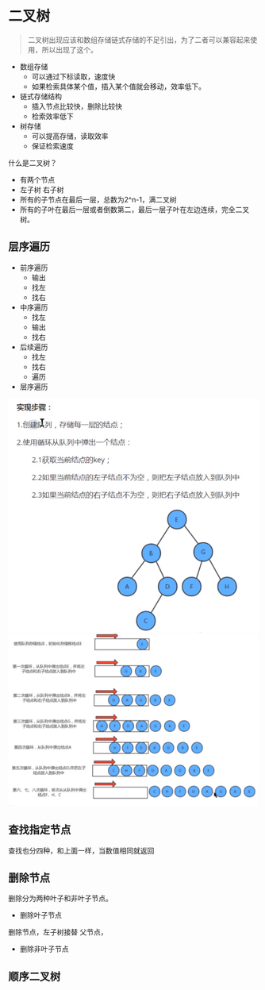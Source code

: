 # 二叉树

> 二叉树出现应该和数组存储链式存储的不足引出，为了二者可以兼容起来使用，所以出现了这个。

- 数组存储
  - 可以通过下标读取，速度快
  - 如果检索具体某个值，插入某个值就会移动，效率低下。
- 链式存储结构
  - 插入节点比较快，删除比较快
  - 检索效率低下
- 树存储
  - 可以提高存储，读取效率
  - 保证检索速度

什么是二叉树？

- 有两个节点
- 左子树  右子树
- 所有的子节点在最后一层，总数为2^n-1，满二叉树
- 所有的子叶在最后一层或者倒数第二，最后一层子叶在左边连续，完全二叉树。

## 层序遍历

- 前序遍历
  - 输出
  - 找左
  - 找右
- 中序遍历
  - 找左
  - 输出
  - 找右
- 后续遍历
  - 找左
  - 找右
  - 遍历
- 层序遍历

<img src="images/image-20200316081436356.png" alt="排序" style="zoom:57%;" />

<img src="images/image-20200316081625542.png" alt="图示" style="zoom:50%;" />

## 查找指定节点

查找也分四种，和上面一样，当数值相同就返回

## 删除节点

删除分为两种叶子和非叶子节点。

- 删除叶子节点

删除节点，左子树接替 父节点，

- 删除非叶子节点

## 顺序二叉树

